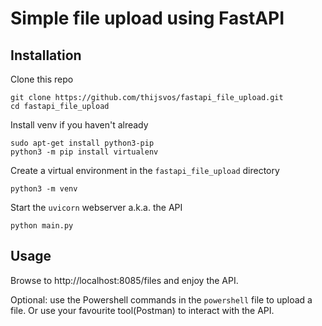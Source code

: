 # Simple file upload using FastAPI

## Installation

Clone this repo

```
git clone https://github.com/thijsvos/fastapi_file_upload.git
cd fastapi_file_upload
```

Install venv if you haven't already
```
sudo apt-get install python3-pip
python3 -m pip install virtualenv 
```

Create a virtual environment in the `fastapi_file_upload` directory

```
python3 -m venv
```

Start the `uvicorn` webserver a.k.a. the API
```
python main.py
```

## Usage

Browse to http://localhost:8085/files and enjoy the API.

Optional: use the Powershell commands in the `powershell` file to upload a file. Or use your favourite tool(Postman) to interact with the API.
